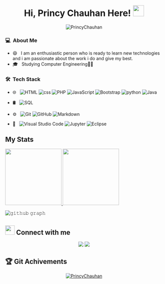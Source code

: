  <h1 align="center">Hi, Princy Chauhan Here! <img src="https://media.giphy.com/media/hvRJCLFzcasrR4ia7z/giphy.gif" width="35"></h1>
 <p align="center"> 
	<img src="https://komarev.com/ghpvc/?username=PrincyChauhan&label=Profile%20views&color=0e75b6&style=plastic" alt="PrincyChauhan" /> 
</p>



### 💻 &nbsp;About Me

- 😄 &nbsp; I am an enthusiastic person who is ready to learn new technologies and i am passionate about the work i do and give my best.
- 🎓 &nbsp; Studying Computer Engineering👩‍💻

### 🛠 &nbsp;Tech Stack

- 🌐 &nbsp;
   ![HTML](https://img.shields.io/badge/-HTML-333333?style=flat&logo=HTML5)
   ![css](https://img.shields.io/badge/-css-333333?style=flat&logo=css3)
  ![PHP](https://img.shields.io/badge/-PHP-333333?style=flat&logo=php)
  ![JavaScript](https://img.shields.io/badge/-JavaScript-333333?style=flat&logo=javascript)
  ![Bootstrap](https://img.shields.io/badge/-Bootstrap-333333?style=flat&logo=bootstrap&logoColor=563D7C)
  ![python](https://img.shields.io/badge/-python-333333?style=flat&logo=python)
  ![Java](https://img.shields.io/badge/-Java-333333?style=flat&logo=java)
- 🛢 &nbsp;
  ![SQL](https://img.shields.io/badge/-SQL-333333?style=flat&logo=sqlite)
 
- ⚙️ &nbsp;
  ![Git](https://img.shields.io/badge/-Git-333333?style=flat&logo=git)
  ![GitHub](https://img.shields.io/badge/-GitHub-333333?style=flat&logo=github)
  ![Markdown](https://img.shields.io/badge/-Markdown-333333?style=flat&logo=markdown)

- 🔧 &nbsp;
  ![Visual Studio Code](https://img.shields.io/badge/-Visual%20Studio%20Code-333333?style=flat&logo=visual-studio-code&logoColor=007ACC)
  ![Jupyter](https://img.shields.io/badge/-Jupyter-333333?style=flat&logo=jupyter)
  ![Eclipse](https://img.shields.io/badge/-Eclips-333333?style=flat&logo=Eclipse&logoColor=007ACC)
 

## My Stats

<p>
<a href="https://github.com/PrincyChauhan">
  <img height="180em" src="https://github-readme-stats.vercel.app/api?username=PrincyChauhan&show_icons=true&theme=dark" />
  <img height="180em" src="https://github-readme-stats-eight-theta.vercel.app/api/top-langs/?username=PrincyChauhan&layout=compact&langs_count=8&theme=algolia"/>
</a>
</p>


![𝚐𝚒𝚝𝚑𝚞𝚋 𝚐𝚛𝚊𝚙𝚑](https://activity-graph.herokuapp.com/graph?username=PrincyChauhan&theme=react-dark&hide_border=true&area=true)

## <img src="https://media.giphy.com/media/iY8CRBdQXODJSCERIr/giphy.gif" width="30px"> Connect with me

<p align="center">
<a href="https://www.linkedin.com/in/princy-chauhan"><img src="https://img.shields.io/badge/-Princy%20Chauhan-0077B5?style=flat-square&logo=Linkedin&logoColor=white"/></a>
<a href="mailto:chauhanprincee7@gmail.com"><img src="https://img.shields.io/badge/-chauhanprincee7@gmail.com-D14836?style=flat-square&logo=Gmail&logoColor=white"/></a>
  
## :trophy: Git Achivements
  <p align="center"> <a href="https://github.com/ryo-ma/github-profile-trophy"><img src="https://github-profile-trophy.vercel.app/?username=PrincyChauhan&layout=compact&theme=algolia" alt="PrincyChauhan" /></a> </p>
